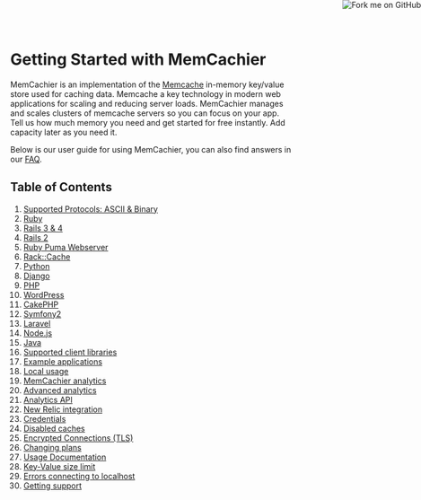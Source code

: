 <a href="https://github.com/memcachier/docs"><img style="position: absolute; top: 0; right: 0; border: 0;" src="https://github-camo.global.ssl.fastly.net/e7bbb0521b397edbd5fe43e7f760759336b5e05f/68747470733a2f2f73332e616d617a6f6e6177732e636f6d2f6769746875622f726962626f6e732f666f726b6d655f72696768745f677265656e5f3030373230302e706e67" alt="Fork me on GitHub" data-canonical-src="https://s3.amazonaws.com/github/ribbons/forkme_right_green_007200.png"></a>

# Getting Started with MemCachier

MemCachier is an implementation of the
[Memcache](http://memcached.org) in-memory key/value store used for
caching data. Memcache a key technology in modern web applications for
scaling and reducing server loads. MemCachier manages and
scales clusters of memcache servers so you can focus on your app. Tell
us how much memory you need and get started for free instantly. Add
capacity later as you need it.

Below is our user guide for using MemCachier, you can also find answers
in our <a href="/faq">FAQ</a>.

## Table of Contents

1. [Supported Protocols: ASCII & Binary](#supported-protocols-ascii-binary)
2. [Ruby](#ruby)
3. [Rails 3 & 4](#rails-3-4)
4. [Rails 2](#rails-2)
5. [Ruby Puma Webserver](#ruby-puma-webserver)
6. [Rack::Cache](#rails-rack-cache)
7. [Python](#python)
8. [Django](#django)
9. [PHP](#php)
10. [WordPress](#wordpress)
11. [CakePHP](#cakephp)
12. [Symfony2](#symfony2)
13. [Laravel](#laravel)
14. [Node.js](#node-js)
15. [Java](#java)
16. [Supported client libraries](#client-library-support)
17. [Example applications](#sample-applications)
18. [Local usage](#local-usage)
19. [MemCachier analytics](#memcachier-analytics)
20. [Advanced analytics](#advanced-analytics)
21. [Analytics API](#analytics-api)
22. [New Relic integration](#new-relic-integration)
23. [Credentials](#credentials)
24. [Disabled caches](#disabled-caches)
25. [Encrypted Connections (TLS)](#encrypted-connections-tls)
26. [Changing plans](#upgrading-and-downgrading)
27. [Usage Documentation](#using-memcachier)
28. [Key-Value size limit](#key-value-size-limit-1mb)
29. [Errors connecting to localhost](#errors-about-app-trying-to-connect-to-localhost)
30. [Getting support](#support)
